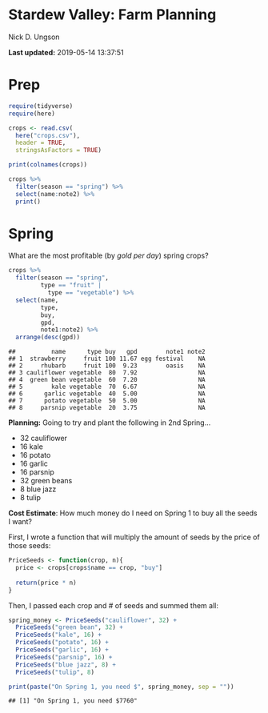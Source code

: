 Stardew Valley: Farm Planning
================
Nick D. Ungson

**Last updated:** 2019-05-14 13:37:51

# Prep

``` r
require(tidyverse)
require(here)

crops <- read.csv(
  here("crops.csv"), 
  header = TRUE, 
  stringsAsFactors = TRUE)

print(colnames(crops))

crops %>% 
  filter(season == "spring") %>% 
  select(name:note2) %>% 
  print()
```

# Spring

What are the most profitable (by *gold per day*) spring crops?

``` r
crops %>%
  filter(season == "spring", 
         type == "fruit" | 
           type == "vegetable") %>% 
  select(name, 
         type, 
         buy, 
         gpd, 
         note1:note2) %>% 
  arrange(desc(gpd))
```

    ##          name      type buy   gpd        note1 note2
    ## 1  strawberry     fruit 100 11.67 egg festival    NA
    ## 2     rhubarb     fruit 100  9.23        oasis    NA
    ## 3 cauliflower vegetable  80  7.92                 NA
    ## 4  green bean vegetable  60  7.20                 NA
    ## 5        kale vegetable  70  6.67                 NA
    ## 6      garlic vegetable  40  5.00                 NA
    ## 7      potato vegetable  50  5.00                 NA
    ## 8     parsnip vegetable  20  3.75                 NA

**Planning:** Going to try and plant the following in 2nd Spring…

  - 32 cauliflower
  - 16 kale
  - 16 potato
  - 16 garlic
  - 16 parsnip
  - 32 green beans
  - 8 blue jazz
  - 8 tulip

**Cost Estimate**: How much money do I need on Spring 1 to buy all the
seeds I want?

First, I wrote a function that will multiply the amount of seeds by the
price of those seeds:

``` r
PriceSeeds <- function(crop, n){
  price <- crops[crops$name == crop, "buy"]
  
  return(price * n)
}
```

Then, I passed each crop and \# of seeds and summed them all:

``` r
spring_money <- PriceSeeds("cauliflower", 32) + 
  PriceSeeds("green bean", 32) + 
  PriceSeeds("kale", 16) + 
  PriceSeeds("potato", 16) + 
  PriceSeeds("garlic", 16) + 
  PriceSeeds("parsnip", 16) + 
  PriceSeeds("blue jazz", 8) + 
  PriceSeeds("tulip", 8)
```

``` r
print(paste("On Spring 1, you need $", spring_money, sep = ""))
```

    ## [1] "On Spring 1, you need $7760"
